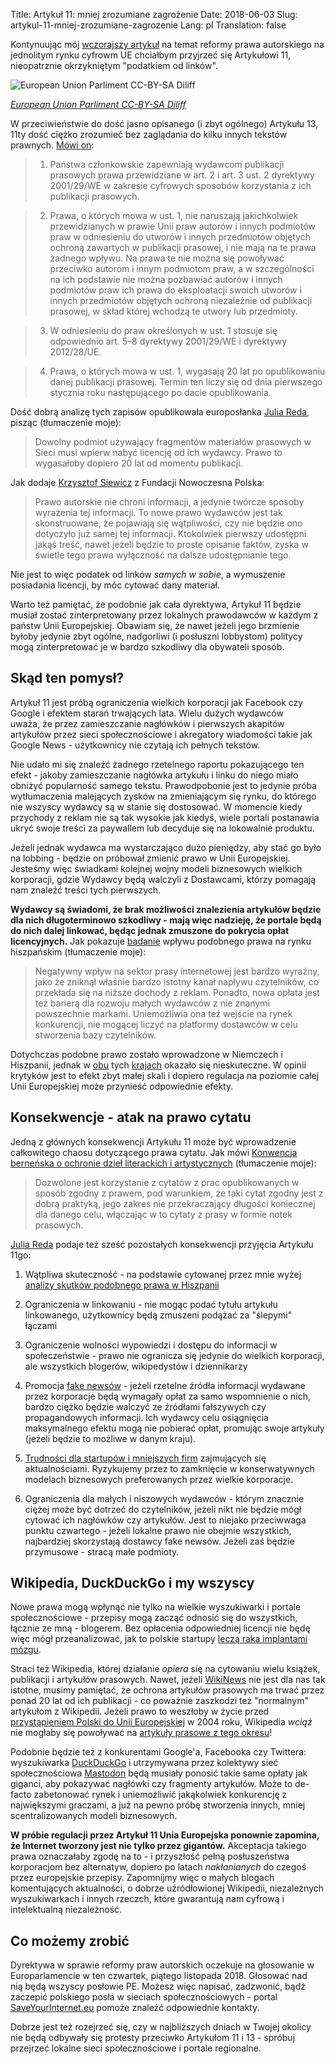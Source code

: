 Title: Artykuł 11: mniej zrozumiane zagrożenie
Date: 2018-06-03
Slug: artykul-11-mniej-zrozumiane-zagrozenie
Lang: pl
Translation: false

Kontynuując mój [wczorajszy artykuł](/nie-zamierzone-efekty-reformy-praw-autorskich-w-ue-pl.html) na temat reformy prawa autorskiego na jednolitym rynku cyfrowm UE chciałbym przyjrzeć się Artykułowi 11, nieopatrznie okrzykniętym "podatkiem od linków".

![European Union Parliment CC-BY-SA Diliff](/images/21_artykul_11/artykul_11.jpg)

[*European Union Parliment CC-BY-SA Diliff*](https://en.wikipedia.org/wiki/File:European_Parliament_Strasbourg_Hemicycle_-_Diliff.jpg)

W przeciwieństwie do dość jasno opisanego (i zbyt ogólnego) Artykułu 13, 11ty dość ciężko zrozumieć bez zaglądania do kilku innych tekstów prawnych. [Mówi on](https://eur-lex.europa.eu/legal-content/PL/TXT/HTML/?uri=CELEX%3A52016PC0593&from=EN):

> 1. Państwa członkowskie zapewniają wydawcom publikacji prasowych prawa przewidziane w art. 2 i art. 3 ust. 2 dyrektywy 2001/29/WE w zakresie cyfrowych sposobów korzystania z ich publikacji prasowych.

> 2. Prawa, o których mowa w ust. 1, nie naruszają jakichkolwiek przewidzianych w prawie Unii praw autorów i innych podmiotów praw w odniesieniu do utworów i innych przedmiotów objętych ochroną zawartych w publikacji prasowej, i nie mają na te prawa żadnego wpływu. Na prawa te nie można się powoływać przeciwko autorom i innym podmiotom praw, a w szczególności na ich podstawie nie można pozbawiać autorów i innych podmiotów praw ich prawa do eksploatacji swoich utworów i innych przedmiotów objętych ochroną niezależnie od publikacji prasowej, w skład której wchodzą te utwory lub przedmioty.

> 3. W odniesieniu do praw określonych w ust. 1 stosuje się odpowiednio art. 5–8 dyrektywy 2001/29/WE i dyrektywy 2012/28/UE.

> 4. Prawa, o których mowa w ust. 1, wygasają 20 lat po opublikowaniu danej publikacji prasowej. Termin ten liczy się od dnia pierwszego stycznia roku następującego po dacie opublikowania.

Dość dobrą analizę tych zapisów opublikowała europosłanka [Julia Reda](https://juliareda.eu/eu-copyright-reform/extra-copyright-for-news-sites/), pisząc (tłumaczenie moje):

> Dowolny podmiot używający fragmentów materiałów prasowych w Sieci musi wpierw nabyć licencję od ich wydawcy. Prawo to wygasałoby dopiero 20 lat od momentu publikacji.

Jak dodaje [Krzysztof Siewicz](https://www.polskieradio.pl/7/129/Artykul/2160803,Nowe-prawo-autorskie-To-moga-byc-ACTA-2) z Fundacji Nowoczesna Polska:

> Prawo autorskie nie chroni informacji, a jedynie twórcze sposoby wyrażenia tej informacji. To nowe prawo wydawców jest tak skonstruowane, że pojawiają się wątpliwości, czy nie będzie ono dotyczyło już samej tej informacji. Ktokolwiek pierwszy udostępni jakąś treść, nawet jeżeli będzie to proste opisanie faktów, zyska w świetle tego prawa wyłączność na dalsze udostępnianie tego.

Nie jest to więc podatek od linków _samych w sobie_, a wymuszenie posiadania licencji, by móc cytować dany materiał.

Warto też pamiętać, że podobnie jak cała dyrektywa, Artykuł 11 będzie musiał zostać zinterpretowany przez lokalnych prawodawców w każdym z państw Unii Europejskiej. Obawiam się, że nawet jeżeli jego brzmienie byłoby jedynie zbyt ogólne, nadgorliwi (i posłuszni lobbystom) politycy mogą zinterpretować je w bardzo szkodliwy dla obywateli sposób.

## Skąd ten pomysł?

Artykuł 11 jest próbą ograniczenia wielkich korporacji jak Facebook czy Google i efektem starań trwających lata. Wielu dużych wydawców uważa, że przez zamieszczanie nagłówków i pierwszych akapitów artykułów przez sieci społecznościowe i akregatory wiadomości takie jak Google News - użytkownicy nie czytają ich pełnych tekstów.

Nie udało mi się znaleźć żadnego rzetelnego raportu pokazującego ten efekt - jakoby zamieszczanie nagłówka artykułu i linku do niego miało obniżyć popularność samego tekstu. Prawodpobonie jest to jedynie próba wytłumaczenia malejących zysków na zmieniającym się rynku, do którego nie wszyscy wydawcy są w stanie się dostosować. W momencie kiedy przychody z reklam nie są tak wysokie jak kiedyś, wiele portali postanawia ukryć swoje treści za paywallem lub decyduje się na lokowalnie produktu.

Jeżeli jednak wydawca ma wystarczająco dużo pieniędzy, aby stać go było na lobbing - będzie on próbował zmienić prawo w Unii Europejskiej. Jesteśmy więc świadkami kolejnej wojny modeli biznesowych wielkich korporacji, gdzie Wydawcy będą walczyli z Dostawcami, którzy pomagają nam znaleźć treści tych pierwszych.

**Wydawcy są świadomi, że brak możliwości znalezienia artykułów będzie dla nich długoterminowo szkodliwy - mają więc nadzieję, że portale będą do nich dalej linkować, będąc jednak zmuszone do pokrycia opłat licencyjnych.** Jak pokazuje [badanie](http://www.europarl.europa.eu/RegData/etudes/BRIE/2016/593799/EPRS_BRI(2016)593799_EN.pdf) wpływu podobnego prawa na rynku hiszpańskim (tłumaczenie moje):

> Negatywny wpływ na sektor prasy internetowej jest bardzo wyraźny, jako że zniknął właśnie bardzo istotny kanał napływu czytelników, co przekłada się na niższe dochody z reklam. Ponadto, nowa opłata jest też barierą dla rozwoju małych wydawców z nie znanymi powszechnie markami. Uniemożliwia ona też wejście na rynek konkurencji, nie mogącej liczyć na platformy dostawców w celu stworzenia bazy czytelników.

Dotychczas podobne prawo zostało wprowadzone w Niemczech i Hiszpanii, jednak w [obu](https://www.pcmag.com/article2/0,2817,2416116,00.asp) tych [krajach](https://www.techdirt.com/articles/20150725/14510131761/study-spains-google-tax-news-shows-how-much-damage-it-has-done.shtml) okazało się nieskuteczne. W opinii krytyków jest to efekt zbyt małej skali i dopiero regulacja na poziomie całej Unii Europejskiej może przynieść odpowiednie efekty.

## Konsekwencje - atak na prawo cytatu

Jedną z głównych konsekwencji Artykułu 11 może być wprowadzenie całkowitego chaosu dotyczącego prawa cytatu. Jak mówi [Konwencja berneńska o ochronie dzieł literackich i artystycznych](http://www.wipo.int/treaties/en/text.jsp?file_id=283698#P144_26032) (tłumaczenie moje):

> Dozwolone jest korzystanie z cytatów z prac opublikowanych w sposób zgodny z prawem, pod warunkiem, że taki cytat zgodny jest z dobrą praktyką, jego zakres nie przekraczający długości koniecznej dla danego celu, włączając w to cytaty z prasy w formie notek prasowych.

[Julia Reda](https://juliareda.eu/eu-copyright-reform/extra-copyright-for-news-sites/) podaje też sześć pozostałych konsekwencji przyjęcia Artykułu 11go:

1. Wątpliwa skuteczność - na podstawie cytowanej przez mnie wyżej [analizy skutków podobnego prawa w Hiszpanii](http://www.europarl.europa.eu/RegData/etudes/BRIE/2016/593799/EPRS_BRI(2016)593799_EN.pdf)

2. Ograniczenia w linkowaniu - nie mogąc podać tytułu artykułu linkowanego, użytkownicy będą zmuszeni podążać za "ślepymi" łączami

3. Ograniczenie wolności wypowiedzi i dostępu do informacji w społeczeństwie - prawo nie ogranicza się jedynie do wielkich korporacji, ale wszystkich blogerów, wikipedystów i dziennikarzy

4. Promocja [fake newsów](https://juliareda.eu/2018/04/fake-news-link-tax/) - jeżeli rzetelne źródła informacji wydawane przez korporacje będą wymagały opłat za samo wspomnienie o nich, bardzo ciężko będzie walczyć ze źródłami fałszywych czy propagandowych informacji. Ich wydawcy celu osiągnięcia maksymalnego efektu mogą nie pobierać opłat, promując swoje artykuły (jeżeli będzie to możliwe w danym kraju).

5. [Trudności dla startupów i mniejszych firm](https://juliareda.eu/2017/04/copyright-reform-kills-eu-startups/) zajmujących się aktualnościami. Ryzykujemy przez to zamknięcie w konserwatywnych modelach biznesowych preferowanych przez wielkie korporacje.

6. Ograniczenia dla małych i niszowych wydawców - którym znacznie ciężej może być dotrzeć do czytelników, jeżeli nikt nie będzie mógł cytować ich nagłówków czy artykułów. Jest to niejako przeciwwaga punktu czwartego - jeżeli lokalne prawo nie obejmie wszystkich, najbardziej skorzystają dostawcy fake newsów. Jeżeli zaś będzie przymusowe - stracą małe podmioty.

## Wikipedia, DuckDuckGo i my wszyscy

Nowe prawa mogą wpłynąć nie tylko na wielkie wyszukiwarki i portale społecznościowe - przepisy mogą zacząć odnosić się do wszystkich, łącznie ze mną - blogerem. Bez opłacenia odpowiedniej licencji nie będę więc mógł przeanalizować, jak to polskie startupy [leczą raka implantami mózgu](https://www.spidersweb.pl/e/cardio-technology-neuroon).

Straci też Wikipedia, której działanie _opiera_ się na cytowaniu wielu książek, publikacji i artykułów prasowych. Nawet, jeżeli [WikiNews](https://pl.wikinews.org/wiki/Strona_g%C5%82%C3%B3wna) nie jest dla nas tak istotne, musimy pamiętać, że ochrona artykułów prasowych ma trwać przez ponad 20 lat od ich publikacji - co poważnie zaszkodzi też "normalnym" artykułom z Wikipedii. Jeżeli prawo to weszłoby w życie przed [przystąpieniem Polski do Unii Europejskiej](https://pl.wikipedia.org/wiki/Polska_w_Unii_Europejskiej) w 2004 roku, Wikipedia _wciąż_ nie mogłaby się powoływać na [artykuły prasowe z tego okresu](https://www.theguardian.com/world/2004/feb/23/eu.poland)!

Podobnie będzie też z konkurentami Google'a, Facebooka czy Twittera: wyszukiwarka [DuckDuckGo](https://duckduckgo.com/) i utrzymywana przez kolektywy sieć społecznościowa [Mastodon](https://joinmastodon.org/) będą musiały ponosić takie same opłaty jak giganci, aby pokazywać nagłówki czy fragmenty artykułów. Może to de-facto zabetonować rynek i uniemożliwić jakąkolwiek konkurencję z największymi graczami, a już na pewno próbę stworzenia innych, mniej scentralizowanych modeli biznesowych.

**W próbie regulacji przez Artykuł 11 Unia Europejska ponownie zapomina, że Internet tworzony jest nie tylko przez gigantów.** Akceptacja takiego prawa oznaczałaby zgodę na to - i przyszłość pełną posłuszeństwa korporacjom bez alternatyw, dopiero po latach _nakłanianych_ do czegoś przez europejskie przepisy. Zapomnijmy więc o małych blogach komentujących aktualności, o dobrze uźródłowionej Wikipedii, niezależnych wyszukiwarkach i innych rzeczch, które gwarantują nam cyfrową i intelektualną niezależność.

## Co możemy zrobić

Dyrektywa w sprawie reformy praw autorskich oczekuje na głosowanie w Europarlamencie w ten czwartek, piątego listopada 2018. Głosować nad nią będą wszyscy posłowie PE. Możesz więc napisać, zadzwonić, bądź zaczepić polskiego posła w sieciach społecznościowych - portal [SaveYourInternet.eu](https://saveyourinternet.eu/pl/) pomoże znaleźć odpowiednie kontakty.

Dobrze jest też rozejrzeć się, czy w najbliższych dniach w Twojej okolicy nie będą odbywały się protesty przeciwko Artykułom 11 i 13 - spróbuj przejrzeć lokalne sieci społecznościowe i portale regionalne.
